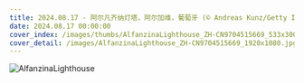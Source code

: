 ```yaml
---
title: 2024.08.17 - 阿尔凡齐纳灯塔，阿尔加维，葡萄牙 (© Andreas Kunz/Getty Images)
date: 2024.08.17 00:00:00
cover_index: /images/thumbs/AlfanzinaLighthouse_ZH-CN9704515669_533x300.jpg
cover_detail: /images/AlfanzinaLighthouse_ZH-CN9704515669_1920x1080.jpg
---
```


![AlfanzinaLighthouse](/images/AlfanzinaLighthouse_ZH-CN9704515669_1920x1080.jpg)
